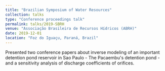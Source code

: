 ```yaml
---
title: "Brazilian Symposium of Water Resources"
collection: talks
type: "Conference proceedings talk"
permalink: talks/2019-SBRH
venue: "Associação Brasileira de Recursos Hídricos (ABRH)"
date: 2019-12-01
location: "Foz do Iguaçu, Paraná, Brazil"
---
```

Presented two conference papers about inverse modeling of an important detention pond reservoir in Sao Paulo - The Pacaembu's detention pond - and a sensitivity analysis of discharge coefficients of orifices.
